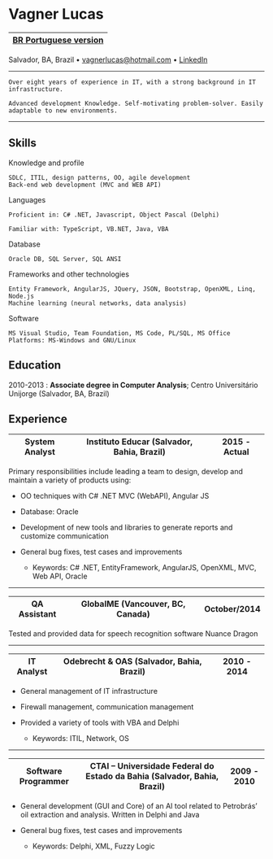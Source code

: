 Vagner Lucas
============

| [BR Portuguese version](https://github.com/vagnerlucas/resume/blob/master/README-br.md) |
| --------- | 


Salvador, BA, Brazil • [vagnerlucas@hotmail.com](mailto:vagnerlucas@hotmail.com) • [LinkedIn](https://www.linkedin.com/in/vagnerlucas/en)

----
    Over eight years of experience in IT, with a strong background in IT infrastructure. 
    
    Advanced development Knowledge. Self-motivating problem-solver. Easily adaptable to new environments.
----

Skills
--------------------

Knowledge and profile

    SDLC, ITIL, design patterns, OO, agile development
    Back-end web development (MVC and WEB API)

Languages

    Proficient in: C# .NET, Javascript, Object Pascal (Delphi)

    Familiar with: TypeScript, VB.NET, Java, VBA

Database

    Oracle DB, SQL Server, SQL ANSI

Frameworks and other technologies

    Entity Framework, AngularJS, JQuery, JSON, Bootstrap, OpenXML, Linq, Node.js
    Machine learning (neural networks, data analysis)

Software

    MS Visual Studio, Team Foundation, MS Code, PL/SQL, MS Office
    Platforms: MS-Windows and GNU/Linux


Education
---------

2010-2013
:   **Associate degree in Computer Analysis**; Centro Universitário Unijorge (Salvador, BA, Brazil)

Experience
----------

| **System Analyst** | **Instituto Educar (Salvador, Bahia, Brazil)** | 2015 - Actual |
| - | - | - |

Primary responsibilities include leading a team to design, develop and maintain a variety of products using:

* OO techniques with C# .NET MVC (WebAPI), Angular JS

* Database: Oracle

* Development of new tools and libraries to generate reports and customize communication

* General bug fixes, test cases and improvements

    * Keywords: C# .NET, EntityFramework, AngularJS, OpenXML, MVC, Web API, Oracle

---

| **QA Assistant** | **GlobalME (Vancouver, BC, Canada)** | **October/2014** |
| - | - | - |

Tested and provided data for speech recognition software Nuance Dragon

---

| **IT Analyst** | **Odebrecht & OAS (Salvador, Bahia, Brazil)** | **2010 - 2014** |
| - | - | - |

* General management of IT infrastructure

* Firewall management, communication management

* Provided a variety of tools with VBA and Delphi

    * Keywords: ITIL, Network, OS

---

| **Software Programmer** | **CTAI – Universidade Federal do Estado da Bahia (Salvador, Bahia, Brazil)** | **2009 - 2010** |
| - | - | - |

* General development (GUI and Core) of an AI tool related to Petrobrás’ oil extraction and analysis. Written in Delphi and Java

* General bug fixes, test cases and improvements

    * Keywords: Delphi, XML, Fuzzy Logic
